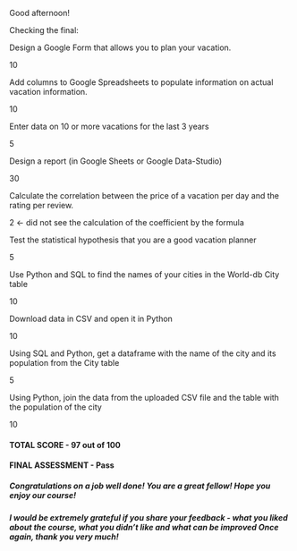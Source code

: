 Good afternoon!

Checking the final:

Design a Google Form that allows you to plan your vacation.

10

Add columns to Google Spreadsheets to populate information on actual vacation information.

10

Enter data on 10 or more vacations for the last 3 years

5

Design a report (in Google Sheets or Google Data-Studio)

30

Calculate the correlation between the price of a vacation per day and the rating per review.

2 <- did not see the calculation of the coefficient by the formula

Test the statistical hypothesis that you are a good vacation planner

5

Use Python and SQL to find the names of your cities in the World-db City table

10

Download data in CSV and open it in Python

10


Using SQL and Python, get a dataframe with the name of the city and its population from the City table

5

Using Python, join the data from the uploaded CSV file and the table with the population of the city

10


#### TOTAL SCORE - 97 out of 100
#### FINAL ASSESSMENT - Pass

##### Congratulations on a job well done! You are a great fellow! Hope you enjoy  our course! 
##### I would be extremely grateful if you share your feedback - what you liked about the course, what you didn’t like and what can be improved Once again, thank you very much!